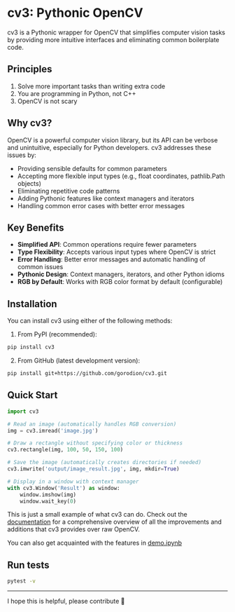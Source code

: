 # cv3: Pythonic OpenCV

cv3 is a Pythonic wrapper for OpenCV that simplifies computer vision tasks by providing
more intuitive interfaces and eliminating common boilerplate code.

## Principles
1. Solve more important tasks than writing extra code
2. You are programming in Python, not C++
3. OpenCV is not scary

## Why cv3?

OpenCV is a powerful computer vision library, but its API can be verbose and unintuitive,
especially for Python developers. cv3 addresses these issues by:

- Providing sensible defaults for common parameters
- Accepting more flexible input types (e.g., float coordinates, pathlib.Path objects)
- Eliminating repetitive code patterns
- Adding Pythonic features like context managers and iterators
- Handling common error cases with better error messages

## Key Benefits

- **Simplified API**: Common operations require fewer parameters
- **Type Flexibility**: Accepts various input types where OpenCV is strict
- **Error Handling**: Better error messages and automatic handling of common issues
- **Pythonic Design**: Context managers, iterators, and other Python idioms
- **RGB by Default**: Works with RGB color format by default (configurable)

## Installation

You can install cv3 using either of the following methods:

1. From PyPI (recommended):

```bash
pip install cv3
```

2. From GitHub (latest development version):

```bash
pip install git+https://github.com/gorodion/cv3.git
```

## Quick Start

```python
import cv3

# Read an image (automatically handles RGB conversion)
img = cv3.imread('image.jpg')

# Draw a rectangle without specifying color or thickness
cv3.rectangle(img, 100, 50, 150, 100)

# Save the image (automatically creates directories if needed)
cv3.imwrite('output/image_result.jpg', img, mkdir=True)

# Display in a window with context manager
with cv3.Window('Result') as window:
    window.imshow(img)
    window.wait_key(0)
```

This is just a small example of what cv3 can do. Check out the [documentation](https://cv3.readthedocs.io/en/latest/)
for a comprehensive overview of all the improvements and additions that cv3 provides over raw OpenCV.

You can also get acquainted with the features in [demo.ipynb](https://github.com/gorodion/pycv/blob/main/demo.ipynb)

## Run tests

```bash
pytest -v
```

---
I hope this is helpful, please contribute 🙂
